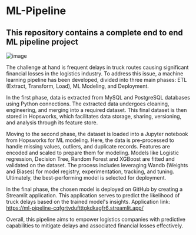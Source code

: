 # ML-Pipeline
## This repository contains a complete end to end ML pipeline project

![image](https://github.com/user-attachments/assets/dc339d2d-4170-4a2b-b89e-bbde68c2550d)

The challenge at hand is frequent delays in truck routes causing significant financial losses in the logistics industry.
To address this issue, a machine learning pipeline has been developed, divided into three main phases: ETL (Extract,
Transform, Load), ML Modeling, and Deployment.

In the first phase, data is extracted from MySQL and PostgreSQL databases using Python connections. The extracted
data undergoes cleaning, engineering, and merging into a required dataset. This final dataset is then stored in
Hopsworks, which facilitates data storage, sharing, versioning, and analysis through its feature store.

Moving to the second phase, the dataset is loaded into a Jupyter notebook from Hopsworks for ML modeling. Here,
the data is pre-processed to handle missing values, outliers, and duplicate records. Features are encoded and
scaled to prepare them for modeling. Models like Logistic regression, Decision Tree, Random Forest and XGBoost
are fitted and validated on the dataset. The process includes leveraging Wandb (Weights and Biases) for model
registry, experimentation, tracking, and tuning. Ultimately, the best-performing model is selected for deployment.

In the final phase, the chosen model is deployed on GitHub by creating a Streamlit application. This application
serves to predict the likelihood of truck delays based on the trained model's insights.
Application link: https://ml-pipeline-cqfgrtvduftttgkdkagfr6.streamlit.app/

Overall, this pipeline aims to empower logistics companies with predictive capabilities to mitigate delays and
associated financial losses effectively.

